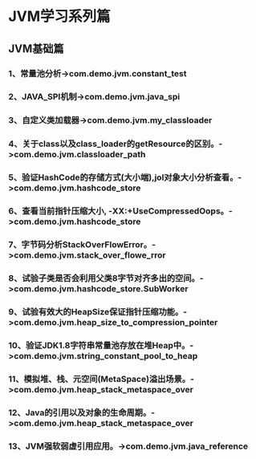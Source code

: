 # JVM学习系列篇

## JVM基础篇
### 1、常量池分析->com.demo.jvm.constant_test
### 2、JAVA_SPI机制->com.demo.jvm.java_spi
### 3、自定义类加载器->com.demo.jvm.my_classloader
### 4、关于class以及class_loader的getResource的区别。->com.demo.jvm.classloader_path
### 5、验证HashCode的存储方式(大小端),jol对象大小分析查看。->com.demo.jvm.hashcode_store
### 6、查看当前指针压缩大小, -XX:+UseCompressedOops。->com.demo.jvm.hashcode_store
### 7、字节码分析StackOverFlowError。->com.demo.jvm.stack_over_flowe_rror
### 8、试验子类是否会利用父类8字节对齐多出的空间。->com.demo.jvm.hashcode_store.SubWorker
### 9、试验有效大的HeapSize保证指针压缩功能。->com.demo.jvm.heap_size_to_compression_pointer
### 10、验证JDK1.8字符串常量池存放在堆Heap中。->com.demo.jvm.string_constant_pool_to_heap
### 11、模拟堆、栈、元空间(MetaSpace)溢出场景。->com.demo.jvm.heap_stack_metaspace_over
### 12、Java的引用以及对象的生命周期。->com.demo.jvm.heap_stack_metaspace_over
### 13、JVM强软弱虚引用应用。->com.demo.jvm.java_reference













